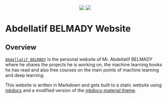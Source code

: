 <p align="center">
  <a title="mouhihamohamed702.github.io" href="https://mouhihamohamed702.github.io/MOUHIHA-MOHAMED/"><img src="https://img.shields.io/website.svg?label=abdellatif-belmady.github.io&longCache=true&style=flat-square&url=http%3A%2F%2Fmsys2.github.io%2Findex.html&logo=github"></a><!--
  -->
  <a title="Follow Abdellatif BELMADY on Twitter" href="https://twitter.com/AbdellatifBELM"><img src="https://img.shields.io/twitter/follow/AbdellatifBELM?color=31A4F1&logo=twitter&logoColor=white&style=flat-square"></a><!--
  -->
</p>


# Abdellatif BELMADY Website

## Overview

[``Abdellatif BELMADY``](https://abdellatif-belmady.github.io/abdellatif-belmady/) is the personal website of Mr. Abdellatif BELMADY where he shares the projects he is working on, the machine learning books he has read and also free courses on the main points of machine learning and deep learning.


This website is written in Markdown and gets built to a static website using [mkdocs](https://www.mkdocs.org/) and a modified version of the [mkdocs-material theme](https://squidfunk.github.io/mkdocs-material).
